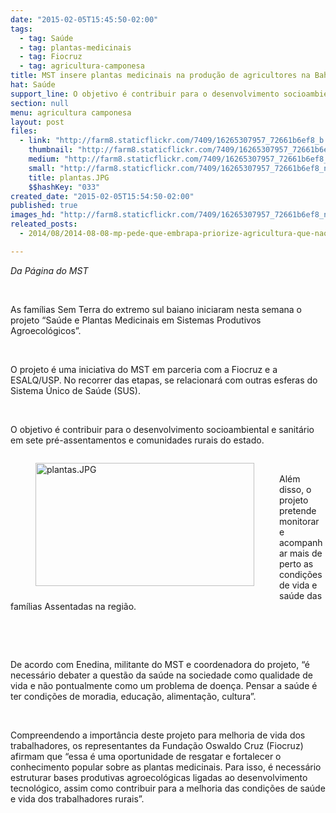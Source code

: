 ```yaml
---
date: "2015-02-05T15:45:50-02:00"
tags:
  - tag: Saúde
  - tag: plantas-medicinais
  - tag: Fiocruz
  - tag: agricultura-camponesa
title: MST insere plantas medicinais na produção de agricultores na Bahia
hat: Saúde
support_line: O objetivo é contribuir para o desenvolvimento socioambiental e sanitário em sete pré-assentamentos e comunidades rurais.
section: null
menu: agricultura camponesa
layout: post
files:
  - link: "http://farm8.staticflickr.com/7409/16265307957_72661b6ef8_b.jpg"
    thumbnail: "http://farm8.staticflickr.com/7409/16265307957_72661b6ef8_t.jpg"
    medium: "http://farm8.staticflickr.com/7409/16265307957_72661b6ef8_z.jpg"
    small: "http://farm8.staticflickr.com/7409/16265307957_72661b6ef8_n.jpg"
    title: plantas.JPG
    $$hashKey: "033"
created_date: "2015-02-05T15:54:50-02:00"
published: true
images_hd: "http://farm8.staticflickr.com/7409/16265307957_72661b6ef8_n.jpg"
releated_posts:
  - 2014/08/2014-08-08-mp-pede-que-embrapa-priorize-agricultura-que-nao-use-agrotoxicos.md

---
```

<p><em>Da P&aacute;gina do MST</em></p>

<p>&nbsp;</p>

<p>As fam&iacute;lias Sem Terra do extremo sul baiano iniciaram nesta semana o projeto &ldquo;Sa&uacute;de e Plantas Medicinais em Sistemas Produtivos Agroecol&oacute;gicos&rdquo;.</p>

<p>&nbsp;</p>

<p>O projeto &eacute; uma iniciativa do MST em parceria com a Fiocruz e a ESALQ/USP. No recorrer das etapas, se relacionar&aacute; com outras esferas do Sistema &Uacute;nico de Sa&uacute;de (SUS).&nbsp;</p>

<p>&nbsp;</p>

<p>O objetivo &eacute; contribuir para o desenvolvimento socioambiental e sanit&aacute;rio em sete pr&eacute;-assentamentos e comunidades rurais do estado.</p>

<figure class="image" style="float:left"><img alt="plantas.JPG" height="197" src="http://farm8.staticflickr.com/7409/16265307957_72661b6ef8_b.jpg" width="350" />
<figcaption></figcaption>
</figure>

<p>&nbsp;</p>

<p>Al&eacute;m disso, o projeto pretende monitorar e acompanhar mais de perto as condi&ccedil;&otilde;es de vida e sa&uacute;de das fam&iacute;lias Assentadas na regi&atilde;o.</p>

<p>&nbsp;</p>

<p>&nbsp;
<p>De acordo com Enedina, militante do MST e coordenadora do projeto, &ldquo;&eacute; necess&aacute;rio debater a quest&atilde;o da sa&uacute;de na sociedade como qualidade de vida e n&atilde;o pontualmente como um problema de doen&ccedil;a. Pensar a sa&uacute;de &eacute; ter condi&ccedil;&otilde;es de moradia, educa&ccedil;&atilde;o, alimenta&ccedil;&atilde;o, cultura&rdquo;.</p>
</p>

<p>&nbsp;</p>

<p>Compreendendo a import&acirc;ncia deste projeto para melhoria de vida dos trabalhadores, os representantes da Funda&ccedil;&atilde;o Oswaldo Cruz (Fiocruz) afirmam que &ldquo;essa &eacute; uma oportunidade de resgatar e fortalecer o conhecimento popular sobre as plantas medicinais. Para isso, &eacute; necess&aacute;rio estruturar bases produtivas agroecol&oacute;gicas ligadas ao desenvolvimento tecnol&oacute;gico, assim como contribuir para a melhoria das condi&ccedil;&otilde;es de sa&uacute;de e vida dos trabalhadores rurais&rdquo;.&nbsp; &nbsp;</p>
